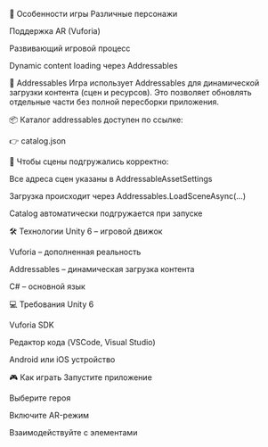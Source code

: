 🧠 Особенности игры
Различные персонажи

Поддержка AR (Vuforia)

Развивающий игровой процесс

Dynamic content loading через Addressables

🎯 Addressables
Игра использует Addressables для динамической загрузки контента (сцен и ресурсов). Это позволяет обновлять отдельные части без полной пересборки приложения.

📦 Каталог addressables доступен по ссылке:

👉 catalog.json

🔹 Чтобы сцены подгружались корректно:

Все адреса сцен указаны в AddressableAssetSettings

Загрузка происходит через Addressables.LoadSceneAsync(...)

Catalog автоматически подгружается при запуске

🛠️ Технологии
Unity 6 – игровой движок

Vuforia – дополненная реальность

Addressables – динамическая загрузка контента

C# – основной язык

💻 Требования
Unity 6

Vuforia SDK

Редактор кода (VSCode, Visual Studio)

Android или iOS устройство

🎮 Как играть
Запустите приложение

Выберите героя

Включите AR-режим

Взаимодействуйте с элементами
